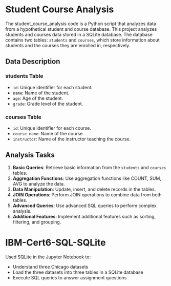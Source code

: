 # Student Course Analysis

The student_course_analysis code is a Python script that analyzes data from a hypothetical student and course database. This project analyzes students and courses data stored in a SQLite database. The database contains two tables: `students` and `courses`, which store information about students and the courses they are enrolled in, respectively.

## Data Description

### students Table
- `id`: Unique identifier for each student.
- `name`: Name of the student.
- `age`: Age of the student.
- `grade`: Grade level of the student.

### courses Table
- `id`: Unique identifier for each course.
- `course_name`: Name of the course.
- `instructor`: Name of the instructor teaching the course.

## Analysis Tasks

1. **Basic Queries**: Retrieve basic information from the `students` and `courses` tables.
2. **Aggregation Functions**: Use aggregation functions like COUNT, SUM, AVG to analyze the data.
3. **Data Manipulation**: Update, insert, and delete records in the tables.
4. **JOIN Operations**: Perform JOIN operations to combine data from both tables.
5. **Advanced Queries**: Use advanced SQL queries to perform complex analysis.
6. **Additional Features**: Implement additional features such as sorting, filtering, and grouping.


# IBM-Cert6-SQL-SQLite

Used SQLite in the Jupyter Notebook to:

- Understand three Chicago datasets
- Load the three datasets into three tables in a SQLite database
- Execute SQL queries to answer assignment questions
